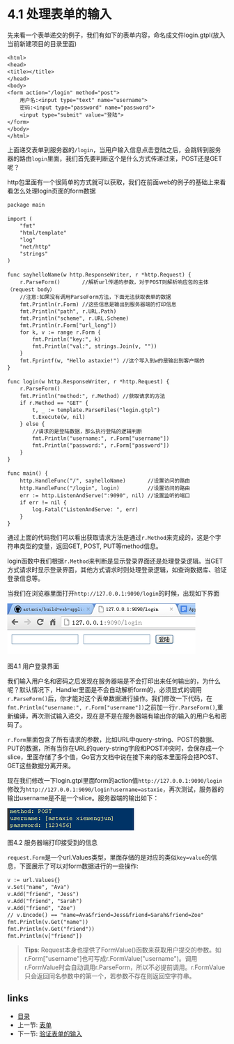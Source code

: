 # 4.1 处理表单的输入

先来看一个表单递交的例子，我们有如下的表单内容，命名成文件login.gtpl(放入当前新建项目的目录里面)

	<html>
	<head>
	<title></title>
	</head>
	<body>
	<form action="/login" method="post">
		用户名:<input type="text" name="username">
		密码:<input type="password" name="password">
		<input type="submit" value="登陆">
	</form>
	</body>
	</html>

上面递交表单到服务器的`/login`，当用户输入信息点击登陆之后，会跳转到服务器的路由`login`里面，我们首先要判断这个是什么方式传递过来，POST还是GET呢？

http包里面有一个很简单的方式就可以获取，我们在前面web的例子的基础上来看看怎么处理login页面的form数据


	package main

	import (
		"fmt"
		"html/template"
		"log"
		"net/http"
		"strings"
	)

	func sayhelloName(w http.ResponseWriter, r *http.Request) {
		r.ParseForm()       //解析url传递的参数，对于POST则解析响应包的主体（request body）
		//注意:如果没有调用ParseForm方法，下面无法获取表单的数据
		fmt.Println(r.Form) //这些信息是输出到服务器端的打印信息
		fmt.Println("path", r.URL.Path)
		fmt.Println("scheme", r.URL.Scheme)
		fmt.Println(r.Form["url_long"])
		for k, v := range r.Form {
			fmt.Println("key:", k)
			fmt.Println("val:", strings.Join(v, ""))
		}
		fmt.Fprintf(w, "Hello astaxie!") //这个写入到w的是输出到客户端的
	}

	func login(w http.ResponseWriter, r *http.Request) {
		r.ParseForm()
		fmt.Println("method:", r.Method) //获取请求的方法
		if r.Method == "GET" {
			t, _ := template.ParseFiles("login.gtpl")
			t.Execute(w, nil)
		} else {
			//请求的是登陆数据，那么执行登陆的逻辑判断
			fmt.Println("username:", r.Form["username"])
			fmt.Println("password:", r.Form["password"])
		}
	}

	func main() {
		http.HandleFunc("/", sayhelloName)       //设置访问的路由
		http.HandleFunc("/login", login)         //设置访问的路由
		err := http.ListenAndServe(":9090", nil) //设置监听的端口
		if err != nil {
			log.Fatal("ListenAndServe: ", err)
		}
	}


通过上面的代码我们可以看出获取请求方法是通过`r.Method`来完成的，这是个字符串类型的变量，返回GET, POST, PUT等method信息。

login函数中我们根据`r.Method`来判断是显示登录界面还是处理登录逻辑。当GET方式请求时显示登录界面，其他方式请求时则处理登录逻辑，如查询数据库、验证登录信息等。

当我们在浏览器里面打开`http://127.0.0.1:9090/login`的时候，出现如下界面

![](images/4.1.login.png?raw=true)

图4.1 用户登录界面

我们输入用户名和密码之后发现在服务器端是不会打印出来任何输出的，为什么呢？默认情况下，Handler里面是不会自动解析form的，必须显式的调用`r.ParseForm()`后，你才能对这个表单数据进行操作。我们修改一下代码，在`fmt.Println("username:", r.Form["username"])`之前加一行`r.ParseForm()`,重新编译，再次测试输入递交，现在是不是在服务器端有输出你的输入的用户名和密码了。

`r.Form`里面包含了所有请求的参数，比如URL中query-string、POST的数据、PUT的数据，所有当你在URL的query-string字段和POST冲突时，会保存成一个slice，里面存储了多个值，Go官方文档中说在接下来的版本里面将会把POST、GET这些数据分离开来。

现在我们修改一下login.gtpl里面form的action值`http://127.0.0.1:9090/login`修改为`http://127.0.0.1:9090/login?username=astaxie`，再次测试，服务器的输出username是不是一个slice。服务器端的输出如下：

![](images/4.1.slice.png?raw=true)

图4.2 服务器端打印接受到的信息

`request.Form`是一个url.Values类型，里面存储的是对应的类似`key=value`的信息，下面展示了可以对form数据进行的一些操作:

	v := url.Values{}
	v.Set("name", "Ava")
	v.Add("friend", "Jess")
	v.Add("friend", "Sarah")
	v.Add("friend", "Zoe")
	// v.Encode() == "name=Ava&friend=Jess&friend=Sarah&friend=Zoe"
	fmt.Println(v.Get("name"))
	fmt.Println(v.Get("friend"))
	fmt.Println(v["friend"])

>**Tips**: 
Request本身也提供了FormValue()函数来获取用户提交的参数。如r.Form["username"]也可写成r.FormValue("username")。调用r.FormValue时会自动调用r.ParseForm，所以不必提前调用。r.FormValue只会返回同名参数中的第一个，若参数不存在则返回空字符串。

## links
   * [目录](<preface.md>)
   * 上一节: [表单](<04.0.md>)
   * 下一节: [验证表单的输入](<04.2.md>)

